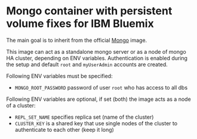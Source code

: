 # Mongo container with persistent volume fixes for IBM Bluemix 

The main goal is to inherit from the official [Mongo](https://github.com/docker-library/mongo) image.

This image can act as a standalone mongo server or as a node of mongo HA cluster, depending on ENV variables. Authentication is enabled during the setup and default `root` and `myUserAdmin` accounts are created.

Following ENV variables must be specified:
 - `MONGO_ROOT_PASSWORD` password of user `root` who has access to all dbs

Following ENV variables are optional, if set (both) the image acts as a node of a cluster:
 - `REPL_SET_NAME` specifies replica set (name of the cluster)
 - `CLUSTER_KEY` is a shared key that use single nodes of the cluster to authenticate to each other (keep it long)